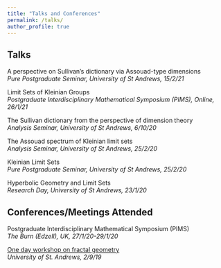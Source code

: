 ```yaml
---
title: "Talks and Conferences"
permalink: /talks/
author_profile: true
---
```


## Talks
A perspective on Sullivan’s dictionary via Assouad-type dimensions  
*Pure Postgraduate Seminar, University of St Andrews, 15/2/21*

Limit Sets of Kleinian Groups  
*Postgraduate Interdisciplinary Mathematical Symposium (PIMS), Online, 26/1/21*

The Sullivan dictionary from the perspective of dimension theory  
*Analysis Seminar, University of St Andrews, 6/10/20*

The Assouad spectrum of Kleinian limit sets  
*Analysis Seminar, University of St Andrews, 25/2/20*

Kleinian Limit Sets  
*Pure Postgraduate Seminar, University of St Andrews, 25/2/20*

Hyperbolic Geometry and Limit Sets  
*Research Day, University of St Andrews, 23/1/20*

## Conferences/Meetings Attended
Postgraduate Interdisciplinary Mathematical Symposium (PIMS)  
*The Burn (Edzell), UK, 27/1/20-29/1/20*

[One day workshop on fractal geometry](http://www.mcs.st-andrews.ac.uk/~jmf32/FG19.html)    
*University of St. Andrews, 2/9/19*
